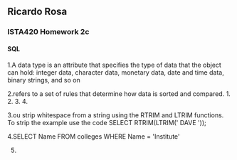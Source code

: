 ## Ricardo Rosa

### ISTA420 Homework 2c

#### SQL




1.A data type is an attribute that specifies the type of data that the object can hold: integer data, character data, monetary data, date and time data, binary strings, and so on

2.refers to a set of rules that determine how data is sorted and compared. 
  1.
  2.
  3.
  4.

3.ou strip whitespace from a string using the RTRIM and LTRIM functions. To strip the example use the code SELECT RTRIM(LTRIM('   DAVE   '));

4.SELECT Name FROM colleges WHERE Name = 'Institute'

5.